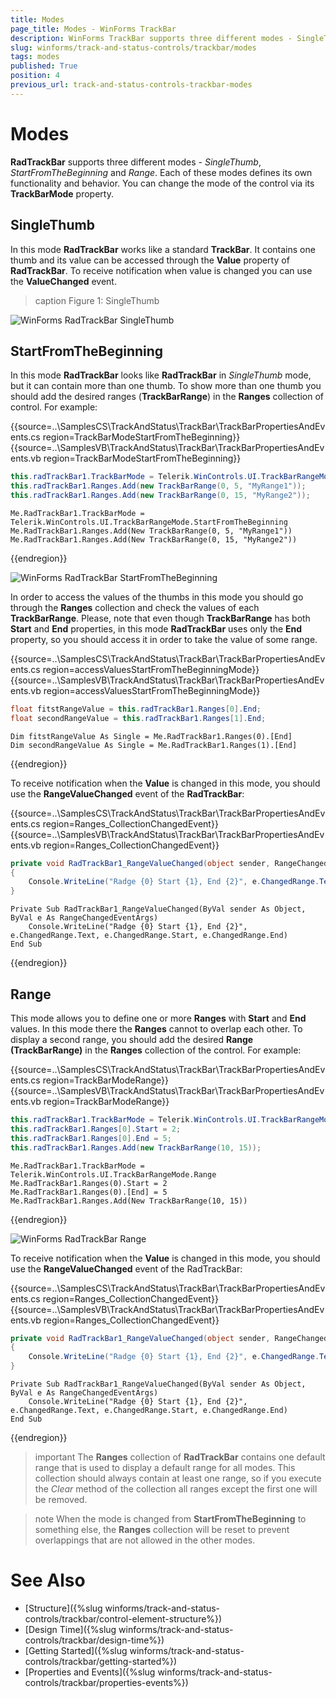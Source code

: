 ```yaml
---
title: Modes
page_title: Modes - WinForms TrackBar
description: WinForms TrackBar supports three different modes - SingleThumb, StartFromTheBeginning and Range.
slug: winforms/track-and-status-controls/trackbar/modes
tags: modes
published: True
position: 4
previous_url: track-and-status-controls-trackbar-modes
---
```


# Modes

**RadTrackBar** supports three different modes - *SingleThumb*, *StartFromTheBeginning* and *Range*. Each of these modes defines its own functionality and behavior. You can change the mode of the control via its __TrackBarMode__ property.
      
## SingleThumb

In this mode **RadTrackBar** works like a standard **TrackBar**. It contains one thumb and its value can be accessed through the __Value__ property of **RadTrackBar**. To receive notification when value is changed you can use the __ValueChanged__ event.

>caption Figure 1: SingleThumb

![WinForms RadTrackBar SingleThumb](images/track-and-status-controls-trackbar-modes001.png)

## StartFromTheBeginning

In this mode **RadTrackBar** looks like **RadTrackBar** in *SingleThumb* mode, but it can contain more than one thumb. To show more than one thumb you should add the desired ranges (__TrackBarRange__) in the __Ranges__ collection of control. For example:

{{source=..\SamplesCS\TrackAndStatus\TrackBar\TrackBarPropertiesAndEvents.cs region=TrackBarModeStartFromTheBeginning}} 
{{source=..\SamplesVB\TrackAndStatus\TrackBar\TrackBarPropertiesAndEvents.vb region=TrackBarModeStartFromTheBeginning}} 

````C#
this.radTrackBar1.TrackBarMode = Telerik.WinControls.UI.TrackBarRangeMode.StartFromTheBeginning;
this.radTrackBar1.Ranges.Add(new TrackBarRange(0, 5, "MyRange1"));
this.radTrackBar1.Ranges.Add(new TrackBarRange(0, 15, "MyRange2"));

````
````VB.NET
Me.RadTrackBar1.TrackBarMode = Telerik.WinControls.UI.TrackBarRangeMode.StartFromTheBeginning
Me.RadTrackBar1.Ranges.Add(New TrackBarRange(0, 5, "MyRange1"))
Me.RadTrackBar1.Ranges.Add(New TrackBarRange(0, 15, "MyRange2"))

````

{{endregion}} 


![WinForms RadTrackBar StartFromTheBeginning](images/track-and-status-controls-trackbar-modes002.png)

In order to access the values of the thumbs in this mode you should go through the __Ranges__ collection and check the values of each __TrackBarRange__. Please, note that even though __TrackBarRange__ has both __Start__ and __End__ properties, in this mode **RadTrackBar** uses only the __End__ property, so you should access it in order to take the value of some range.

{{source=..\SamplesCS\TrackAndStatus\TrackBar\TrackBarPropertiesAndEvents.cs region=accessValuesStartFromTheBeginningMode}} 
{{source=..\SamplesVB\TrackAndStatus\TrackBar\TrackBarPropertiesAndEvents.vb region=accessValuesStartFromTheBeginningMode}} 

````C#
float fitstRangeValue = this.radTrackBar1.Ranges[0].End;
float secondRangeValue = this.radTrackBar1.Ranges[1].End;

````
````VB.NET
Dim fitstRangeValue As Single = Me.RadTrackBar1.Ranges(0).[End]
Dim secondRangeValue As Single = Me.RadTrackBar1.Ranges(1).[End]

````

{{endregion}} 

To receive notification when the **Value** is changed in this mode, you should use the __RangeValueChanged__ event of the __RadTrackBar__:

{{source=..\SamplesCS\TrackAndStatus\TrackBar\TrackBarPropertiesAndEvents.cs region=Ranges_CollectionChangedEvent}} 
{{source=..\SamplesVB\TrackAndStatus\TrackBar\TrackBarPropertiesAndEvents.vb region=Ranges_CollectionChangedEvent}}
````C#
private void RadTrackBar1_RangeValueChanged(object sender, RangeChangedEventArgs e)
{
    Console.WriteLine("Radge {0} Start {1}, End {2}", e.ChangedRange.Text, e.ChangedRange.Start, e.ChangedRange.End);
}

````
````VB.NET
Private Sub RadTrackBar1_RangeValueChanged(ByVal sender As Object, ByVal e As RangeChangedEventArgs)
    Console.WriteLine("Radge {0} Start {1}, End {2}", e.ChangedRange.Text, e.ChangedRange.Start, e.ChangedRange.End)
End Sub

```` 
 

{{endregion}} 

## Range

This mode allows you to define one or more __Ranges__ with __Start__ and __End__ values.  In this mode there the __Ranges__ cannot to overlap each other. To display a second range, you should add the desired __Range (TrackBarRange)__ in the __Ranges__ collection of the control. For example:

{{source=..\SamplesCS\TrackAndStatus\TrackBar\TrackBarPropertiesAndEvents.cs region=TrackBarModeRange}} 
{{source=..\SamplesVB\TrackAndStatus\TrackBar\TrackBarPropertiesAndEvents.vb region=TrackBarModeRange}} 

````C#
this.radTrackBar1.TrackBarMode = Telerik.WinControls.UI.TrackBarRangeMode.Range;
this.radTrackBar1.Ranges[0].Start = 2;
this.radTrackBar1.Ranges[0].End = 5;
this.radTrackBar1.Ranges.Add(new TrackBarRange(10, 15));

````
````VB.NET
Me.RadTrackBar1.TrackBarMode = Telerik.WinControls.UI.TrackBarRangeMode.Range
Me.RadTrackBar1.Ranges(0).Start = 2
Me.RadTrackBar1.Ranges(0).[End] = 5
Me.RadTrackBar1.Ranges.Add(New TrackBarRange(10, 15))

````

{{endregion}} 

![WinForms RadTrackBar Range](images/track-and-status-controls-trackbar-modes003.png)

To receive notification when the **Value** is changed in this mode, you should use the __RangeValueChanged__ event of the RadTrackBar:

{{source=..\SamplesCS\TrackAndStatus\TrackBar\TrackBarPropertiesAndEvents.cs region=Ranges_CollectionChangedEvent}} 
{{source=..\SamplesVB\TrackAndStatus\TrackBar\TrackBarPropertiesAndEvents.vb region=Ranges_CollectionChangedEvent}}
````C#
private void RadTrackBar1_RangeValueChanged(object sender, RangeChangedEventArgs e)
{
    Console.WriteLine("Radge {0} Start {1}, End {2}", e.ChangedRange.Text, e.ChangedRange.Start, e.ChangedRange.End);
}

````
````VB.NET
Private Sub RadTrackBar1_RangeValueChanged(ByVal sender As Object, ByVal e As RangeChangedEventArgs)
    Console.WriteLine("Radge {0} Start {1}, End {2}", e.ChangedRange.Text, e.ChangedRange.Start, e.ChangedRange.End)
End Sub

```` 

 

{{endregion}} 

>important The __Ranges__ collection of **RadTrackBar** contains one default range that is used to display a default range for all modes. This collection should always contain at least one range, so if you execute the *Clear* method of the collection all ranges except the first one will be removed.
>

>note When the mode is changed from __StartFromTheBeginning__ to something else, the __Ranges__ collection will be reset to prevent overlappings that are not allowed in the other modes.
>

# See Also

* [Structure]({%slug winforms/track-and-status-controls/trackbar/control-element-structure%})	
* [Design Time]({%slug winforms/track-and-status-controls/trackbar/design-time%})
* [Getting Started]({%slug winforms/track-and-status-controls/trackbar/getting-started%})	
* [Properties and Events]({%slug winforms/track-and-status-controls/trackbar/properties-events%})	
